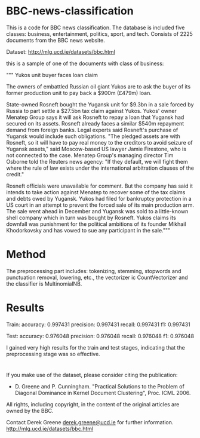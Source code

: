 # BBC-news-classification

This is a code for BBC news classification. The database is included five classes: business, entertainment, politics, sport, and tech. Consists of 2225 documents from the BBC news website.

Dataset: http://mlg.ucd.ie/datasets/bbc.html

this is a sample of one of the documents with class of business: 

""" Yukos unit buyer faces loan claim

The owners of embattled Russian oil giant Yukos are to ask the buyer of its former production unit to pay back a $900m (£479m) loan.

State-owned Rosneft bought the Yugansk unit for $9.3bn in a sale forced by Russia to part settle a $27.5bn tax claim against Yukos. Yukos' owner Menatep Group says it will ask Rosneft to repay a loan that Yugansk had secured on its assets. Rosneft already faces a similar $540m repayment demand from foreign banks. Legal experts said Rosneft's purchase of Yugansk would include such obligations. "The pledged assets are with Rosneft, so it will have to pay real money to the creditors to avoid seizure of Yugansk assets," said Moscow-based US lawyer Jamie Firestone, who is not connected to the case. Menatep Group's managing director Tim Osborne told the Reuters news agency: "If they default, we will fight them where the rule of law exists under the international arbitration clauses of the credit."

Rosneft officials were unavailable for comment. But the company has said it intends to take action against Menatep to recover some of the tax claims and debts owed by Yugansk. Yukos had filed for bankruptcy protection in a US court in an attempt to prevent the forced sale of its main production arm. The sale went ahead in December and Yugansk was sold to a little-known shell company which in turn was bought by Rosneft. Yukos claims its downfall was punishment for the political ambitions of its founder Mikhail Khodorkovsky and has vowed to sue any participant in the sale."""

# Method
The preprocessing part includes: tokenizing, stemming, stopwords and punctuation removal, lowering, etc., the vectorizer ic CountVectorizer and the classifier is MultinomialNB. 

# Results
Train:	                                    accuracy: 0.997431	    precision: 0.997431	   recall: 0.997431	   f1: 0.997431

Test:	     accuracy: 0.976048	   precision: 0.976048	   recall: 0.976048	   f1: 0.976048

I gained very high results for the train and test stages, indicating that the preprocessing stage was so effective.

#
If you make use of the dataset, please consider citing the publication: 
- D. Greene and P. Cunningham. "Practical Solutions to the Problem of Diagonal Dominance in Kernel Document Clustering", Proc. ICML 2006.

All rights, including copyright, in the content of the original articles are owned by the BBC.

Contact Derek Greene <derek.greene@ucd.ie> for further information.
http://mlg.ucd.ie/datasets/bbc.html
